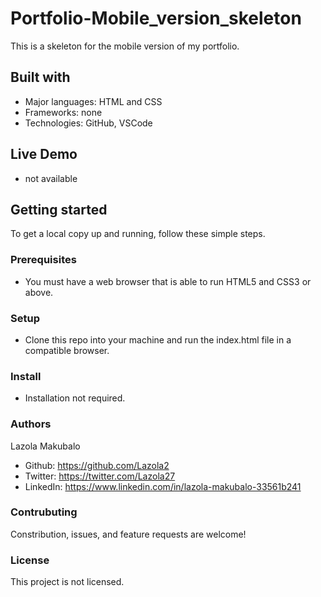 # Portfolio-Mobile_version_skeleton
This is a skeleton for the mobile version of my portfolio.

## Built with 
 - Major languages: HTML and CSS
 - Frameworks: none
 - Technologies: GitHub, VSCode

## Live Demo
- not available

## Getting started
To get a local copy up and running, follow these simple steps.

### Prerequisites
- You must have a web browser that is able to run HTML5 and CSS3 or above.

### Setup
- Clone this repo into your machine and run the index.html file in a 
  compatible browser.

### Install
- Installation not required.

### Authors
Lazola Makubalo
- Github: https://github.com/Lazola2  
- Twitter: https://twitter.com/Lazola27 
- LinkedIn: https://www.linkedin.com/in/lazola-makubalo-33561b241

### Contrubuting
Constribution, issues, and feature requests are welcome!

### License
This project is not licensed.

